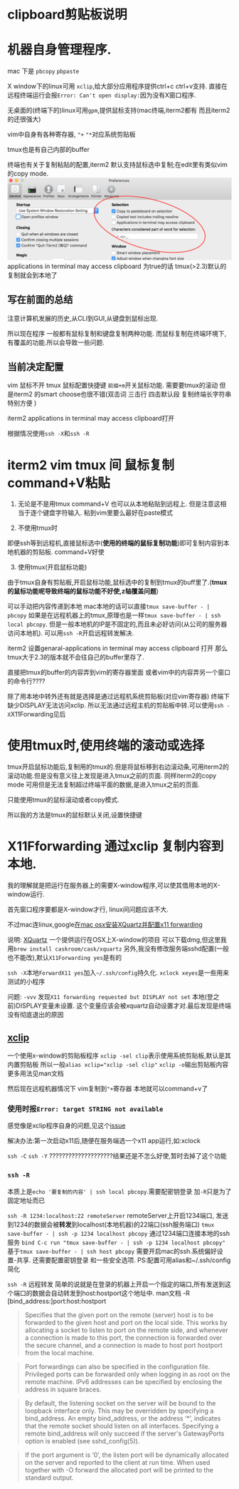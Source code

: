 # clipboard剪贴板说明

# 机器自身管理程序.

mac 下是 `pbcopy` `pbpaste`

X window下的linux可用 `xclip`,给大部分应用程序提供ctrl+c ctrl+v支持. 直接在远程终端运行会报`Error: Can't open display:`因为没有X窗口程序.

无桌面的(终端下的)linux可用`gpm`,提供鼠标支持(mac终端,iterm2都有 而且iterm2的还很强大)

vim中自身有各种寄存器, `"+` `"*`对应系统剪贴板

tmux也是有自己内部的buffer

终端也有关于复制粘贴的配置,iterm2 默认支持鼠标选中复制;在edit里有类似vim的copy mode.
![](pic/iterm2_copy.png)
applications in terminal may access clipboard 为true的话 tmux(>2.3)默认的复制就会到本地了


## 写在前面的总结
注意计算机发展的历史,从CLI到GUI,从键盘到鼠标出现.

所以现在程序 一般都有鼠标复制和键盘复制两种功能. 
而鼠标复制在终端环境下,有覆盖的功能.所以会导致一些问题.

## 当前决定配置

vim 鼠标不开
tmux 鼠标配置快捷键 `前缀+m`开关鼠标功能. 需要要tmux的滚动 但是iterm2 的smart choose也很不错(双击词 三击行 四击默认段 复制终端长字符串特别方便 )

iterm2 applications in terminal may access clipboard打开

根据情况使用`ssh -X`和`ssh -R`

# iterm2 vim tmux 间 鼠标复制 command+V粘贴

1. 无论是不是用tmux
command+V 也可以从本地粘贴到远程上. 但是注意这相当于逐个键盘字符输入. 粘到vim里要么最好在paste模式

2. 不使用tmux时

即便ssh等到远程机,直接鼠标选中(**使用的终端的鼠标复制功能**)即可复制内容到本地机器的剪贴板. command+V好使

3. 使用tmux(开启鼠标功能)

由于tmux自身有剪贴板,开启鼠标功能,鼠标选中的复制到tmux的buff里了.(**tmux的鼠标功能呢导致终端的鼠标功能不好使,z轴覆盖问题**)

可以手动把内容传递到本地
mac本地的话可以直接`tmux save-buffer - | pbcopy`
如果是在远程机器上的tmux,原理也是一样`tmux save-buffer - | ssh local pbcopy`.
但是一般本地机的IP是不固定的,而且未必好访问(从公司的服务器访问本地机). 可以用`ssh -R`开启远程转发解决.

iterm2 设置genaral-applications in terminal may access clipboard 打开
那么tmux大于2.3的版本就不会往自己的buffer里存了.

直接把tmux的buffer的内容弄到vim的寄存器里面 或者vim中的内容弄另一个窗口的命令行????

除了用本地中转外还有就是选择是通过远程机系统剪贴板(对应vim寄存器)
终端下 缺少DISPLAY无法访问xclip. 所以无法通过远程主机的剪贴板中转.可以使用`ssh -X`X11Forwarding见后


# 使用tmux时,使用终端的滚动或选择
tmux开启鼠标功能后,复制用的tmux的.但是将鼠标移到右边滚动条,可用iterm2的滚动功能.但是没有意义往上发现是进入tmux之前的页面.
同样iterm2的copy mode 可用但是无法复制超过终端平面的数据,是进入tmux之前的页面.

只能使用tmux的鼠标滚动或者copy模式.

所以我的方法是tmux的鼠标默认关闭,设置快捷键

# X11Fforwarding 通过xclip 复制内容到本地.
我的理解就是把运行在服务器上的需要X-window程序,可以使其借用本地的X-window运行.

首先窗口程序要都是X-window才行, linux间问题应该不大.

不过mac连linux,google[在mac osx安装XQuartz并配置x11 forwarding](https://www.birdcat.cn/%E5%B8%B8%E7%94%A8%E6%8A%80%E5%B7%A7/enable-x11-forward-in-osx.html)

说明:
[XQuartz](https://www.xquartz.org/) 一个提供运行在OSX上X-window的项目
可以下载dmg,但这里我用`brew install caskroom/cask/xquartz`
另外,我没有修改服务端sshd配置(一般也不能改),默认`X11Forwarding yes`是有的

`ssh -X`本地`ForwardX11 yes`加入`~/.ssh/config`持久化.
`xclock xeyes`是一些用来测试的小程序  

问题: `-vvv` 发现`X11 forwarding requested but DISPLAY not set`
本地(登之前)DISPLAY变量未设置. 这个变量应该会被xquartz自动设置才对.最后发现是终端没有彻底退出的原因

## [xclip](https://github.com/milki/xclip)
一个使用x-window的剪贴板程序
`xclip -sel clip`表示使用系统剪贴板,默认是其内置剪贴板
所以一般`alias xclip="xclip -sel clip"`
`xclip -o`输出剪贴板内容
更多用法见man文档

然后现在远程机器情况下 vim复制到`"+`寄存器 本地就可以command+v了

### 使用时报`Error: target STRING not available`
感觉像是xclip程序自身的问题,见这个[issue](https://github.com/astrand/xclip/issues/38)

解决办法:第一次启动x11后,随便在服务端选一个x11 app运行,如:xclock


`ssh -C`
`ssh -Y`
????????????????????结果还是不怎么好使,暂时去掉了这个功能



### `ssh -R`
本质上是`echo '要复制的内容' | ssh local pbcopy`.需要配密钥登录 加`-R`只是为了固定地址而已

`ssh -R 1234:localhost:22 remoteServer` remoteServer上开启1234端口, 发送到1234的数据会被**转发**到localhost(本地机器)的22端口(ssh服务端口)
`tmux save-buffer - | ssh -p 1234 localhost pbcopy` 通过1234端口连接本地的ssh服务
`bind C-c run "tmux save-buffer - | ssh -p 1234 localhost pbcopy"`
基于`tmux save-buffer - | ssh host pbcopy`
需要开启mac的ssh.系统偏好设置-共享. 还需要配置密钥登录 和一些安全选项.
PS:配置可用alias和~/.ssh/config简化

`ssh -R` 远程转发  简单的说就是在登录的机器上开启一个指定的端口,所有发送到这个端口的数据会自动转发到host:hostport这个地址中.
man文档
-R [bind_address:]port:host:hostport
>Specifies that the given port on the remote (server) host is to be forwarded to the given host and port on the local side.  This works by allocating a
 socket to listen to port on the remote side, and whenever a connection is made to this port, the connection is forwarded over the secure channel, and a
 connection is made to host port hostport from the local machine.

>Port forwardings can also be specified in the configuration file.  Privileged ports can be forwarded only when logging in as root on the remote machine.
 IPv6 addresses can be specified by enclosing the address in square braces.

> By default, the listening socket on the server will be bound to the loopback interface only.  This may be overridden by specifying a bind_address.  An
 empty bind_address, or the address ‘*’, indicates that the remote socket should listen on all interfaces.  Specifying a remote bind_address will only
 succeed if the server's GatewayPorts option is enabled (see sshd_config(5)).

>If the port argument is ‘0’, the listen port will be dynamically allocated on the server and reported to the client at run time.  When used together
 with -O forward the allocated port will be printed to the standard output.







